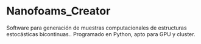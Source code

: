 # Nanofoams_Creator
 Software para generación de muestras computacionales de estructuras estocásticas bicontinuas.. Programado en Python, apto para GPU y cluster.
